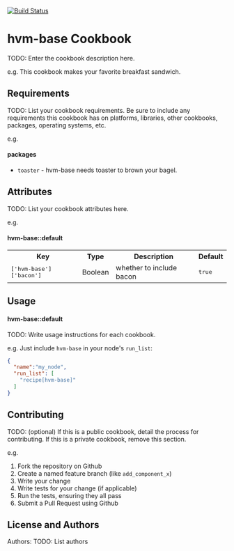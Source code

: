 [![Build Status](https://travis-ci.org/three18ti/chef-hvm-base.svg?branch=master)](https://travis-ci.org/three18ti/chef-hvm-base)

hvm-base Cookbook
=================
TODO: Enter the cookbook description here.

e.g.
This cookbook makes your favorite breakfast sandwich.

Requirements
------------
TODO: List your cookbook requirements. Be sure to include any requirements this cookbook has on platforms, libraries, other cookbooks, packages, operating systems, etc.

e.g.
#### packages
- `toaster` - hvm-base needs toaster to brown your bagel.

Attributes
----------
TODO: List your cookbook attributes here.

e.g.
#### hvm-base::default
<table>
  <tr>
    <th>Key</th>
    <th>Type</th>
    <th>Description</th>
    <th>Default</th>
  </tr>
  <tr>
    <td><tt>['hvm-base']['bacon']</tt></td>
    <td>Boolean</td>
    <td>whether to include bacon</td>
    <td><tt>true</tt></td>
  </tr>
</table>

Usage
-----
#### hvm-base::default
TODO: Write usage instructions for each cookbook.

e.g.
Just include `hvm-base` in your node's `run_list`:

```json
{
  "name":"my_node",
  "run_list": [
    "recipe[hvm-base]"
  ]
}
```

Contributing
------------
TODO: (optional) If this is a public cookbook, detail the process for contributing. If this is a private cookbook, remove this section.

e.g.
1. Fork the repository on Github
2. Create a named feature branch (like `add_component_x`)
3. Write your change
4. Write tests for your change (if applicable)
5. Run the tests, ensuring they all pass
6. Submit a Pull Request using Github

License and Authors
-------------------
Authors: TODO: List authors
